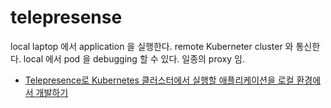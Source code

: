 # telepresense

local laptop 에서 application 을 실행한다. remote Kuberneter cluster 와
통신한다. local 에서 pod 을 debugging 할 수 있다. 일종의 proxy 임.

* [Telepresence로 Kubernetes 클러스터에서 실행할 애플리케이션을 로컬 환경에서 개발하기](https://d2.naver.com/helloworld/7861046)
